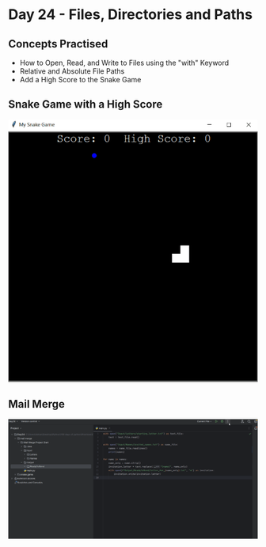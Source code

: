 # Day 24 - Files, Directories and Paths
## Concepts Practised
- How to Open, Read, and Write to Files using the "with" Keyword
- Relative and Absolute File Paths
- Add a High Score to the Snake Game
## Snake Game with a High Score
![day24](https://github.com/Adrian-Kohan/Python-100-Days-of-Code/blob/main/Day24/Snake%20game/snake_game.gif)
## Mail Merge
![day24(2)](https://github.com/Adrian-Kohan/Python-100-Days-of-Code/blob/main/Day24/Mail%20merge/mail_merge.gif)
